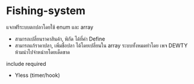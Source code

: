 # Fishing-system

แจกฟรีระบบตกปลาโดยใช้ enum และ array 
- สามารถเปลี่ยนราคาสินค้า, พิกัด ได้ที่ค่า Define 
- สามารถแก้ราคาปลา, เพิ่มชื่อปลา ได้โดยเปลี่ยนใน array 
ระบบทั้งหมดทำโดย เพจ DEWTY ห้ามนำไปจำหน่ายโดยเด็ดขาด 


include required
- Yless (timer/hook)
